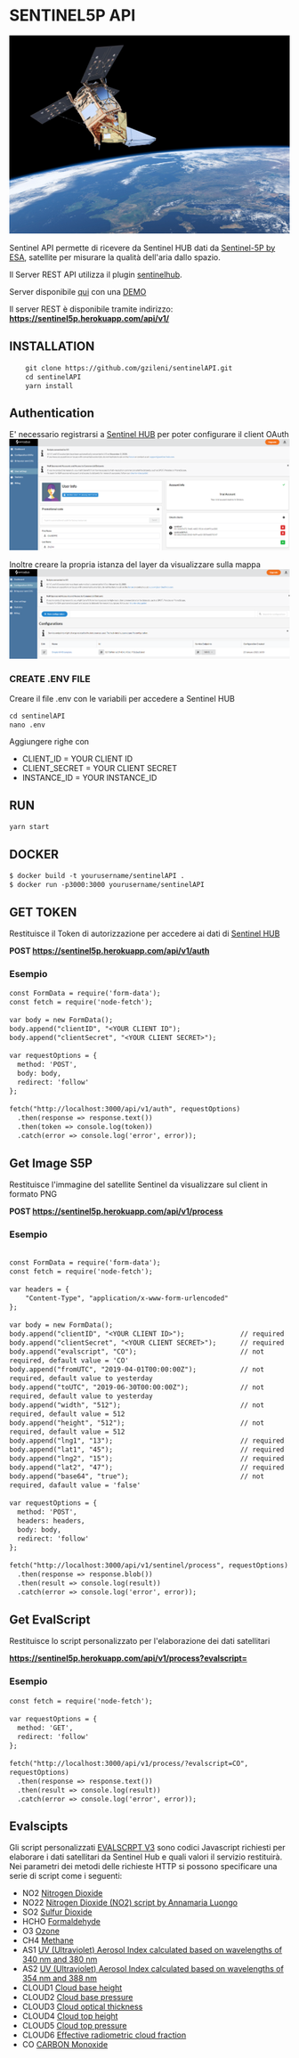 
# SENTINEL5P API
![SENTINEL5P](./public/img/sentinel5p.jpg)

Sentinel API permette di ricevere da Sentinel HUB dati da [Sentinel-5P by ESA](http://www.tropomi.eu/data-products/level-2-products), satellite per misurare la qualità dell'aria dallo spazio.

Il Server REST API utilizza il plugin [sentinelhub](https://gzileni.github.io/sentinelHUB/).

Server disponibile [qui](https://sentinel5p.herokuapp.com/) con una [DEMO](https://sentinel5p.herokuapp.com/demo)

Il server REST è disponibile tramite indirizzo: **https://sentinel5p.herokuapp.com/api/v1/**

## INSTALLATION
```
    git clone https://github.com/gzileni/sentinelAPI.git
    cd sentinelAPI
    yarn install
```

## Authentication
E' necessario registrarsi a [Sentinel HUB](https://www.sentinel-hub.com/) per poter configurare il client OAuth
![dashboard2](./docs/img/dashboard2.png)

Inoltre creare la propria istanza del layer da visualizzare sulla mappa
![dashboard2](./docs/img/dashboard1.png)

### CREATE .ENV FILE
Creare il file .env con le variabili per accedere a Sentinel HUB

```
cd sentinelAPI
nano .env    
```
Aggiungere righe con 

- CLIENT_ID       =   YOUR CLIENT ID
- CLIENT_SECRET   =   YOUR CLIENT SECRET
- INSTANCE_ID     =   YOUR INSTANCE_ID

## RUN
```
yarn start
```

## DOCKER
```
$ docker build -t yourusername/sentinelAPI .
$ docker run -p3000:3000 yourusername/sentinelAPI
```

## GET TOKEN
Restituisce il Token di autorizzazione per accedere ai dati di [Sentinel HUB](https://www.sentinel-hub.com/)

**POST https://sentinel5p.herokuapp.com/api/v1/auth**

### Esempio

```
const FormData = require('form-data');
const fetch = require('node-fetch');

var body = new FormData();
body.append("clientID", "<YOUR CLIENT ID");
body.append("clientSecret", "<YOUR CLIENT SECRET>");

var requestOptions = {
  method: 'POST',
  body: body,
  redirect: 'follow'
};

fetch("http://localhost:3000/api/v1/auth", requestOptions)
  .then(response => response.text())
  .then(token => console.log(token))
  .catch(error => console.log('error', error));
```

## Get Image S5P
Restituisce l'immagine del satellite Sentinel da visualizzare sul client in formato PNG

**POST https://sentinel5p.herokuapp.com/api/v1/process**

### Esempio
```

const FormData = require('form-data');
const fetch = require('node-fetch');

var headers = {
    "Content-Type", "application/x-www-form-urlencoded"
};

var body = new FormData();
body.append("clientID", "<YOUR CLIENT ID>");              // required
body.append("clientSecret", "<YOUR CLIENT SECRET>");      // required
body.append("evalscript", "CO");                          // not required, default value = 'CO'
body.append("fromUTC", "2019-04-01T00:00:00Z");           // not required, default value to yesterday
body.append("toUTC", "2019-06-30T00:00:00Z");             // not required, default value to yesterday
body.append("width", "512");                              // not required, default value = 512
body.append("height", "512");                             // not required, default value = 512
body.append("lng1", "13");                                // required 
body.append("lat1", "45");                                // required
body.append("lng2", "15");                                // required
body.append("lat2", "47");                                // required
body.append("base64", "true");                            // not required, dafault value = 'false'

var requestOptions = {
  method: 'POST',
  headers: headers,
  body: body,
  redirect: 'follow'
};

fetch("http://localhost:3000/api/v1/sentinel/process", requestOptions)
  .then(response => response.blob())
  .then(result => console.log(result))
  .catch(error => console.log('error', error));
```

## Get EvalScript
Restituisce lo script personalizzato per l'elaborazione dei dati satellitari

**https://sentinel5p.herokuapp.com/api/v1/process?evalscript=**

### Esempio
```
const fetch = require('node-fetch');

var requestOptions = {
  method: 'GET',
  redirect: 'follow'
};

fetch("http://localhost:3000/api/v1/process/?evalscript=CO", requestOptions)
  .then(response => response.text())
  .then(result => console.log(result))
  .catch(error => console.log('error', error));
```

## Evalscipts
Gli script personalizzati [EVALSCRPT V3](https://docs.sentinel-hub.com/api/latest/evalscript/v3/) sono codici Javascript richiesti per elaborare i dati satellitari da Sentinel Hub e quali valori il servizio restituirà.
Nei parametri dei metodi delle richieste HTTP si possono specificare una serie di script come i seguenti:

- NO2      [Nitrogen Dioxide](http://www.tropomi.eu/data-products/nitrogen-dioxide)
- NO22     [Nitrogen Dioxide (NO2) script by Annamaria Luongo](https://custom-scripts.sentinel-hub.com/sentinel-5p/nitrogen_dioxide_tropospheric_column/)
- SO2      [Sulfur Dioxide](http://www.tropomi.eu/data-products/sulphur-dioxide)
- HCHO     [Formaldehyde](http://www.tropomi.eu/data-products/formaldehyde)
- O3       [Ozone](http://www.tropomi.eu/data-products/total-ozone-column)
- CH4      [Methane](http://www.tropomi.eu/data-products/methane)
- AS1      [UV (Ultraviolet) Aerosol Index calculated based on wavelengths of 340 nm and 380 nm](http://www.tropomi.eu/data-products/uv-aerosol-index)
- AS2      [UV (Ultraviolet) Aerosol Index calculated based on wavelengths of 354 nm and 388 nm](http://www.tropomi.eu/data-products/uv-aerosol-index)
- CLOUD1   [Cloud base height](http://www.tropomi.eu/data-products/carbon-monoxide)
- CLOUD2   [Cloud base pressure](http://www.tropomi.eu/data-products/carbon-monoxide)
- CLOUD3   [Cloud optical thickness](http://www.tropomi.eu/data-products/carbon-monoxide)
- CLOUD4   [Cloud top height](http://www.tropomi.eu/data-products/carbon-monoxide)
- CLOUD5   [Cloud top pressure](http://www.tropomi.eu/data-products/carbon-monoxide)
- CLOUD6   [Effective radiometric cloud fraction](http://www.tropomi.eu/data-products/carbon-monoxide)
- CO       [CARBON Monoxide](http://www.tropomi.eu/data-products/carbon-monoxide)
